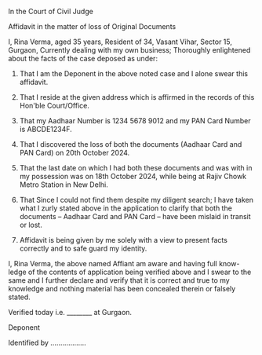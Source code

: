 In the Court of Civil Judge

Affidavit in the matter of loss of Original Documents

I, Rina Verma, aged 35 years, Resident of 34, Vasant Vihar, Sector 15, Gurgaon, Currently dealing with my own business; Thoroughly enlightened about the facts of the case deposed as under:

1. That I am the Deponent in the above noted case and I alone swear this affidavit.

2. That I reside at the given address which is affirmed in the records of this Hon'ble Court/Office.

3. That my Aadhaar Number is 1234 5678 9012 and my PAN Card Number is ABCDE1234F.

4. That I discovered the loss of both the documents (Aadhaar Card and PAN Card) on 20th October 2024.

5. That the last date on which I had both these documents and was with in my possession was on 18th October 2024, while being at Rajiv Chowk Metro Station in New Delhi.

6. That Since I could not find them despite my diligent search; I have taken what I zurly stated above in the application to clarify that both the documents – Aadhaar Card and PAN Card – have been mislaid in transit or lost.

7. Affidavit is being given by me solely with a view to present facts correctly and to safe guard my identity.

I, Rina Verma, the above named Affiant am aware and having full know- ledge of the contents of application being verified above and I swear to the same and I further declare and verify that it is correct and true to my knowledge and nothing material has been concealed therein or falsely stated. 

Verified today i.e. ________ at Gurgaon. 

Deponent

Identified by ………………